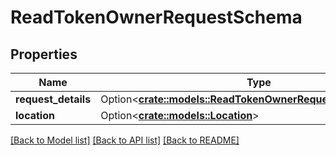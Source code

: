 # ReadTokenOwnerRequestSchema

## Properties

Name | Type | Description | Notes
------------ | ------------- | ------------- | -------------
**request_details** | Option<[**crate::models::ReadTokenOwnerRequestDetailsSchema**](ReadTokenOwnerRequestDetailsSchema.md)> |  | [optional]
**location** | Option<[**crate::models::Location**](Location.md)> |  | [optional]

[[Back to Model list]](../README.md#documentation-for-models) [[Back to API list]](../README.md#documentation-for-api-endpoints) [[Back to README]](../README.md)



